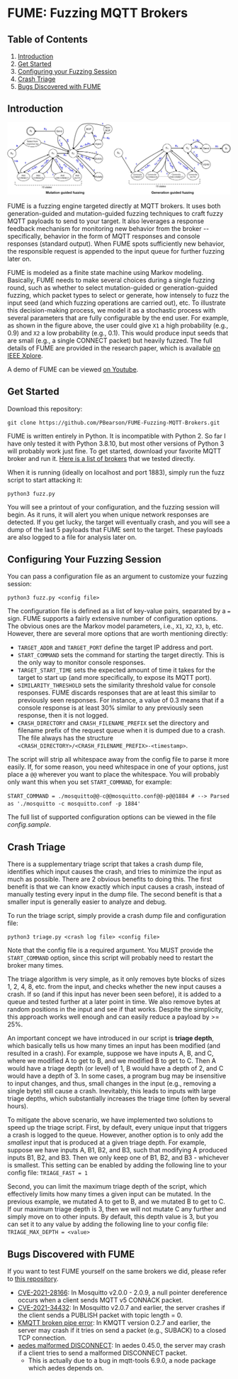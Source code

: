 # FUME: Fuzzing MQTT Brokers

## Table of Contents
1. [Introduction](#introduction)
2. [Get Started](#get-started)
3. [Configuring your Fuzzing Session](#configuring-your-fuzzing-session)
4. [Crash Triage](#crash-triage)
5. [Bugs Discovered with FUME](#bugs-discovered-with-fume)

## Introduction

![FUME Markov Models](images/fuzz_algorithm_both.jpg)

FUME is a fuzzing engine targeted directly at MQTT brokers. It uses both generation-guided and mutation-guided fuzzing techniques to craft fuzzy MQTT payloads to send to your target. It also leverages a response feedback mechanism for monitoring new behavior from the broker -- specifically, behavior in the form of MQTT responses and console responses (standard output). When FUME spots sufficiently new behavior, the responsible request is appended to the input queue for further fuzzing later on.

FUME is modeled as a finite state machine using Markov modeling. Basically, FUME needs to make several choices during a single fuzzing round, such as whether to select mutation-guided or generation-guided fuzzing, which packet types to select or generate, how intensely to fuzz the input seed (and which fuzzing operations are carried out), etc. To illustrate this decision-making process, we model it as a stochastic process with several parameters that are fully configurable by the end user. For example, as shown in the figure above, the user could give `X1` a high probability (e.g., 0.9) and `X2` a low probability (e.g., 0.1). This would produce input seeds that are small (e.g., a single CONNECT packet) but heavily fuzzed. The full details of FUME are provided in the research paper, which is available [on IEEE Xplore](https://ieeexplore.ieee.org/abstract/document/9796755).

A demo of FUME can be viewed [on Youtube](https://www.youtube.com/watch?v=99gAayiIcEo).

## Get Started

Download this repository:

```
git clone https://github.com/PBearson/FUME-Fuzzing-MQTT-Brokers.git
```

FUME is written entirely in Python. It is incompatible with Python 2. So far I have only tested it with Python 3.8.10, but most other versions of Python 3 will probably work just fine. To get started, download your favorite MQTT broker and run it. [Here is a list of brokers](https://github.com/PBearson/FUME_Targets) that we tested directly.

When it is running (ideally on localhost and port 1883), simply run the fuzz script to start attacking it:

```
python3 fuzz.py
```

You will see a printout of your configuration, and the fuzzing session will begin. As it runs, it will alert you when unique network responses are detected. If you get lucky, the target will eventually crash, and you will see a dump of the last 5 payloads that FUME sent to the target. These payloads are also logged to a file for analysis later on.

## Configuring Your Fuzzing Session

You can pass a configuration file as an argument to customize your fuzzing session:

```
python3 fuzz.py <config file>
```

The configuration file is defined as a list of key-value pairs, separated by a `=` sign. FUME supports a fairly extensive number of configuration options. The obvious ones are the Markov model parameters, i.e., `X1`, `X2`, `X3`, `b`, etc. However, there are several more options that are worth mentioning directly:

* `TARGET_ADDR` and `TARGET_PORT` define the target IP address and port.
* `START_COMMAND` sets the command for starting the target directly. This is the only way to monitor console responses.
* `TARGET_START_TIME` sets the expected amount of time it takes for the target to start up (and more specifically, to expose its MQTT port).
* `SIMILARITY_THRESHOLD` sets the similarity threshold value for console responses. FUME discards responses that are at least this similar to previously seen responses. For instance, a value of 0.3 means that if a console response is at least 30% similar to any previously seen response, then it is not logged.
* `CRASH_DIRECTORY` and `CRASH_FILENAME_PREFIX` set the directory and filename prefix of the request queue when it is dumped due to a crash. The file always has the structure `<CRASH_DIRECTORY>/<CRASH_FILENAME_PREFIX>-<timestamp>`.

The script will strip all whitespace away from the config file to parse it more easily. If, for some reason, you need whitespace in one of your options, just place a `@@` wherever you want to place the whitespace. You will probably only want this when you set `START_COMMAND`, for example:

`
START_COMMAND = ./mosquitto@@-c@@mosquitto.conf@@-p@@1884 # --> Parsed as './mosquitto -c mosquitto.conf -p 1884'
`

The full list of supported configuration options can be viewed in the file _config.sample_.

## Crash Triage

There is a supplementary triage script that takes a crash dump file, identifies which input causes the crash, and tries to minimize the input as much as possible. There are 2 obvious benefits to doing this. The first benefit is that we can know exactly which input causes a crash, instead of manually testing every input in the dump file. The second benefit is that a smaller input is generally easier to analyze and debug.

To run the triage script, simply provide a crash dump file and configuration file:

```
python3 triage.py <crash log file> <config file>
```

Note that the config file is a required argument. You MUST provide the `START_COMMAND` option, since this script will probably need to restart the broker many times.

The triage algorithm is very simple, as it only removes byte blocks of sizes 1, 2, 4, 8, etc. from the input, and checks whether the new input causes a crash. If so (and if this input has never been seen before), it is added to a queue and tested further at a later point in time. We also remove bytes at random positions in the input and see if that works. Despite the simplicity, this approach works well enough and can easily reduce a payload by >= 25%.

An important concept we have introduced in our script is **triage depth**, which basically tells us how many times an input has been modified (and resulted in a crash). For example, suppose we have inputs A, B, and C, where we modified A to get to B, and we modified B to get to C. Then A would have a triage depth (or level) of 1, B would have a depth of 2, and C would have a depth of 3. In some cases, a program bug may be insensitive to input changes, and thus, small changes in the input (e.g., removing a single byte) still cause a crash. Inevitably, this leads to inputs with large triage depths, which substantially increases the triage time (often by several hours).

To mitigate the above scenario, we have implemented two solutions to speed up the triage script. First, by default, every unique input that triggers a crash is logged to the queue. However, another option is to only add the _smallest_ input that is produced at a given triage depth. For example, suppose we have inputs A, B1, B2, and B3, such that modifying A produced inputs B1, B2, and B3. Then we only keep one of B1, B2, and B3 - whichever is smallest. This setting can be enabled by adding the following line to your config file: `TRIAGE_FAST = 1`

Second, you can limit the maximum triage depth of the script, which effectively limits how many times a given input can be mutated. In the previous example, we mutated A to get to B, and we mutated B to get to C. If our maximum triage depth is 3, then we will not mutate C any further and simply move on to other inputs. By default, this depth value is 3, but you can set it to any value by adding the following line to your config file: `TRIAGE_MAX_DEPTH = <value>`

## Bugs Discovered with FUME

If you want to test FUME yourself on the same brokers we did, please refer to [this repository](https://github.com/PBearson/FUME_Targets).

* [CVE-2021-28166](https://nvd.nist.gov/vuln/detail/CVE-2021-28166): In Mosquitto v2.0.0 - 2.0.9, a null pointer dereference occurs when a client sends MQTT v5 CONNACK packet.
* [CVE-2021-34432](https://nvd.nist.gov/vuln/detail/CVE-2021-34432): In Mosquitto v2.0.7 and earlier, the server crashes if the client sends a PUBLISH packet with topic length = 0.
* [KMQTT broken pipe error](https://github.com/davidepianca98/KMQTT/commit/7a4e31567c1a850e86bdc0660e243e7e6e9a33cf): In KMQTT version 0.2.7 and earlier, the server may crash if it tries on send a packet (e.g., SUBACK) to a closed TCP connection.
* [aedes malformed DISCONNECT](https://github.com/mqttjs/mqtt-packet/pull/107): In aedes 0.45.0, the server may crash if a client tries to send a malformed DISCONNECT packet.
  * This is actually due to a bug in mqtt-tools 6.9.0, a node package which aedes depends on.
